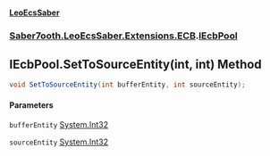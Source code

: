 #### [LeoEcsSaber](index.md 'index')
### [Saber7ooth.LeoEcsSaber.Extensions.ECB](Saber7ooth.LeoEcsSaber.Extensions.ECB.md 'Saber7ooth.LeoEcsSaber.Extensions.ECB').[IEcbPool](IEcbPool.md 'Saber7ooth.LeoEcsSaber.Extensions.ECB.IEcbPool')

## IEcbPool.SetToSourceEntity(int, int) Method

```csharp
void SetToSourceEntity(int bufferEntity, int sourceEntity);
```
#### Parameters

<a name='Saber7ooth.LeoEcsSaber.Extensions.ECB.IEcbPool.SetToSourceEntity(int,int).bufferEntity'></a>

`bufferEntity` [System.Int32](https://docs.microsoft.com/en-us/dotnet/api/System.Int32 'System.Int32')

<a name='Saber7ooth.LeoEcsSaber.Extensions.ECB.IEcbPool.SetToSourceEntity(int,int).sourceEntity'></a>

`sourceEntity` [System.Int32](https://docs.microsoft.com/en-us/dotnet/api/System.Int32 'System.Int32')